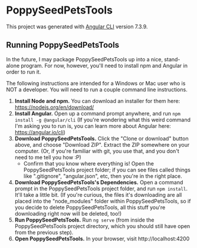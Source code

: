 # PoppySeedPetsTools

This project was generated with [Angular CLI](https://github.com/angular/angular-cli) version 7.3.9.

## Running PoppySeedPetsTools

In the future, I may package PoppySeedPetsTools up into a nice, stand-alone program. For now, however, you'll need to install npm and Angular in order to run it.

The following instructions are intended for a Windows or Mac user who is NOT a developer. You will need to run a couple command line instructions.

1. **Install Node and npm.** You can download an installer for them here: https://nodejs.org/en/download/
2. **Install Angular.** Open up a command prompt anywhere, and run `npm install -g @angular/cli` (If you're wondering what this weird command I'm asking you to run is, you can learn more about Angular here: https://angular.io/cli)
3. **Download PoppySeedPetsTools.** Click the "Clone or download" button above, and choose "Download ZIP". Extract the ZIP somewhere on your computer. (Or, if you're familiar with git, you use that, and you don't need to me tell you how :P)
   * Confirm that you know where everything is! Open the PoppySeedPetsTools project folder; if you can see files called things like ".gitignore", "angular.json", etc, then you're in the right place.
4. **Download PoppySeedPetsTools's Dependencies.** Open a command prompt in the PoppySeedPetsTools project folder, and run `npm install`. It'll take a little bit. (If you're curious, the files it's downloading are all placed into the "node_modules" folder within PoppySeedPetsTools, so if you decide to delete PoppySeedPetsTools, all this stuff you're downloading right now will be deleted, too!)
5. **Run PoppySeedPetsTools.** Run `ng serve` (from inside the PoppySeedPetsTools project directory, which you should still have open from the previous step).
6. **Open PoppySeedPetsTools.** In your browser, visit http://localhost:4200
